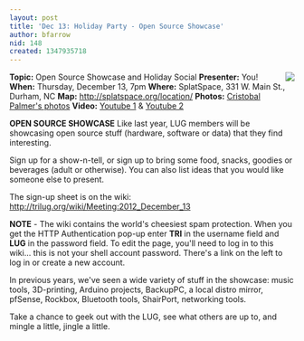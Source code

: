 ```yaml
---
layout: post
title: 'Dec 13: Holiday Party - Open Source Showcase'
author: bfarrow
nid: 148
created: 1347935718
---
```

<img src="http://trilug.org/~bfarrow/linux-kernel-2.6.34.png" align=right>
<strong>Topic:</strong> Open Source Showcase and Holiday Social
<strong>Presenter:</strong> You!
<strong>When:</strong> Thursday, December 13, 7pm
<strong>Where:</strong> SplatSpace, 331 W. Main St., Durham, NC
<strong>Map:</strong> <a href="http://splatspace.org/location/" >http://splatspace.org/location/</a>
<strong>Photos:</strong> <a href="http://www.flickr.com/photos/tarheelcoxn/sets/72157632249168038/with/8273582966/" >Cristobal Palmer's photos</a>
<strong>Video:</strong> <a href="http://www.youtube.com/watch?v=12TR_705aIM&feature=plcp" >Youtube 1</a> & <a href="http://www.youtube.com/watch?v=MSNV099TuEs&feature=plcp" >Youtube 2</a>

<strong>OPEN SOURCE SHOWCASE</strong>
Like last year, LUG members will be showcasing open source stuff (hardware, software or data) that they find interesting.

Sign up for a show-n-tell, or sign up to bring some food, snacks, goodies or beverages (adult or otherwise).  You can also list ideas that you would like someone else to present.

The sign-up sheet is on the wiki: <a href="http://trilug.org/wiki/Meeting:2012_December_13">http://trilug.org/wiki/Meeting:2012_December_13</a>

<strong>NOTE</strong> - The wiki contains the world's cheesiest spam protection.  When you get the HTTP Authentication pop-up enter <strong>TRI</strong> in the username field and <strong>LUG</strong> in the password field.
To edit the page, you'll need to log in to this wiki... this is not your shell account password.  There's a link on the left to log in or create a new account.

In previous years, we've seen a wide variety of stuff in the showcase: music tools, 3D-printing, Arduino projects, BackupPC, a local distro mirror, pfSense, Rockbox, Bluetooth tools, ShairPort, networking tools.

Take a chance to geek out with the LUG, see what others are up to, and mingle a little, jingle a little.


<!--break-->
